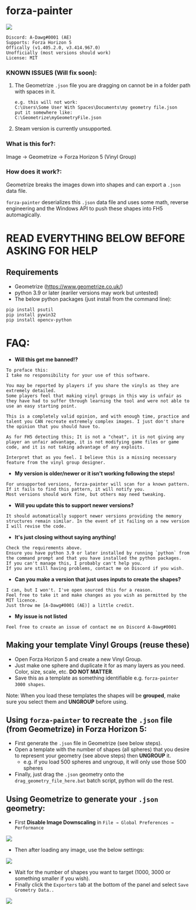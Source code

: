 # forza-painter
![](/imgs/ayylmao.png)
```
Discord: A-Dawg#0001 (AE)
Supports: Forza Horizon 5
Offically (v1.405.2.0, v3.414.967.0)
Unofficially (most versions should work)
License: MIT
```
### KNOWN ISSUES (Will fix soon):
1. The Geometrize `.json` file you are dragging on cannot be in a folder path with spaces in it.
    ```
    e.g. this will not work:
    C:\Users\Some User With Spaces\Documents\my geometry file.json
    put it somewhere like:
    C:\Geometrize\myGeometryFile.json
    ```
2. Steam version is currently unsupported.

### What is this for?:
Image → Geometrize → Forza Horizon 5 (Vinyl Group)

### How does it work?:
Geometrize breaks the images down into shapes and can export a `.json` data file.

`forza-painter` deserializes this `.json` data file and uses some math, reverse engineering and the Windows API to push these shapes into FH5 automagically.

# READ EVERYTHING BELOW BEFORE ASKING FOR HELP

## Requirements
- Geometrize (https://www.geometrize.co.uk/)
- python 3.9 or later (eariler versions may work but untested)
- The below python packages (just install from the command line):
```
pip install psutil
pip install pywin32
pip install opencv-python
```

# FAQ:
- **Will this get me banned!?**
```
To preface this:
I take no responsibility for your use of this software.

You may be reported by players if you share the vinyls as they are extremely detailed.
Some players feel that making vinyl groups in this way is unfair as they have had to suffer through learning the tool and were not able to use an easy starting point.

This is a completely valid opinion, and with enough time, practice and talent you CAN recreate extremely complex images. I just don't share the opinion that you should have to.

As for FH5 detecting this; It is not a "cheat", it is not giving any player an unfair advantage, it is not modifying game files or game code, and it is not taking advantage of any exploits.

Interpret that as you feel. I believe this is a missing necessary feature from the vinyl group designer.
```
- **My version is older/newer or it isn't working following the steps!**
```
For unsupported versions, forza-painter will scan for a known pattern.
If it fails to find this pattern, it will notify you.
Most versions should work fine, but others may need tweaking.
```
- **Will you update this to support newer versions?**
```
It should automatically support newer versions providing the memory structures remain similar. In the event of it failing on a new version I will revise the code.
```
- **It's just closing without saying anything!**
```
Check the requirements above.
Ensure you have python 3.9 or later installed by running `python` from the command prompt and that you have installed the python packages.
If you can't manage this, I probably can't help you.
If you are still having problems, contact me on Discord if you wish.
```
- **Can you make a version that just uses inputs to create the shapes?**
```
I can, but I won't. I've open sourced this for a reason.
Feel free to take it and make changes as you wish as permitted by the MIT licence.
Just throw me [A-Dawg#0001 (AE)] a little credit.
```
- **My issue is not listed**
```
Feel free to create an issue of contact me on Discord A-Dawg#0001
```


## Making your template Vinyl Groups (reuse these)
- Open Forza Horizon 5 and create a new Vinyl Group.
- Just make one sphere and duplicate it for as many layers as you need. Color, size, scale, etc. **DO NOT MATTER**.
- Save this as a template as something identifiable e.g. `forza-painter 3000 shapes`.

Note: When you load these templates the shapes will be **grouped**, make sure you select them and **UNGROUP** before using.

## Using `forza-painter` to recreate the `.json` file (from Geometrize) in Forza Horizon 5:
- First generate the `.json` file in Geometrize (see below steps).
- Open a template with the number of shapes (all spheres) that you desire to represent your geometry (see above steps) then **UNGROUP** it.
    - e.g. if you load 500 spheres and ungroup, it will only use those 500 spheres
- Finally, just drag the `.json` geometry onto the `drag_geometry_file_here.bat` batch script, python will do the rest.

## Using Geometrize to generate your `.json` geometry:
- First **Disable Image Downscaling** in `File → Global Preferences → Performance`

![](/imgs/001-global-settings.png)
- Then after loading any image, use the below settings:

![](/imgs/002-image-settings.png)
- Wait for the number of shapes you want to target (1000, 3000 or something smaller if you wish).
- Finally click the `Exporters` tab at the bottom of the panel and select `Save Grometry Data..`

![](/imgs/003-exporter-settings.png)
